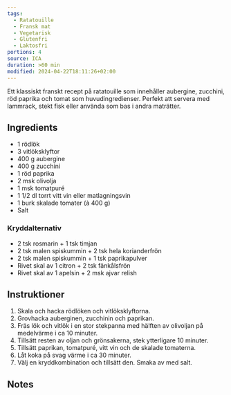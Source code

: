 ```yaml
---
tags:
  - Ratatouille
  - Fransk mat
  - Vegetarisk
  - Glutenfri
  - Laktosfri
portions: 4
source: ICA
duration: >60 min
modified: 2024-04-22T18:11:26+02:00
---
```


Ett klassiskt franskt recept på ratatouille som innehåller aubergine, zucchini, röd paprika och tomat som huvudingredienser. Perfekt att servera med lammrack, stekt fisk eller använda som bas i andra maträtter.

## Ingredients
- 1 rödlök
- 3 vitlöksklyftor
- 400 g aubergine
- 400 g zucchini
- 1 röd paprika
- 2 msk olivolja
- 1 msk tomatpuré
- 1 1/2 dl torrt vitt vin eller matlagningsvin
- 1 burk skalade tomater (à 400 g)
- Salt

### Kryddalternativ
- 2 tsk rosmarin + 1 tsk timjan
- 2 tsk malen spiskummin + 2 tsk hela korianderfrön
- 2 tsk malen spiskummin + 1 tsk paprikapulver
- Rivet skal av 1 citron + 2 tsk fänkålsfrön
- Rivet skal av 1 apelsin + 2 msk ajvar relish

## Instruktioner
1. Skala och hacka rödlöken och vitlöksklyftorna.
2. Grovhacka auberginen, zucchinin och paprikan.
3. Fräs lök och vitlök i en stor stekpanna med hälften av olivoljan på medelvärme i ca 10 minuter.
4. Tillsätt resten av oljan och grönsakerna, stek ytterligare 10 minuter.
5. Tillsätt paprikan, tomatpuré, vitt vin och de skalade tomaterna.
6. Låt koka på svag värme i ca 30 minuter.
7. Välj en kryddkombination och tillsätt den. Smaka av med salt.

## Notes
